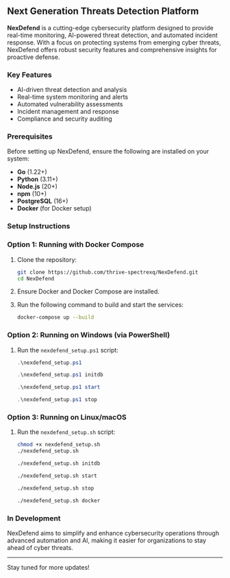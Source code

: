 ## Next Generation Threats Detection Platform

**NexDefend** is a cutting-edge cybersecurity platform designed to provide real-time monitoring, AI-powered threat detection, and automated incident response. With a focus on protecting systems from emerging cyber threats, NexDefend offers robust security features and comprehensive insights for proactive defense.

### Key Features
- AI-driven threat detection and analysis
- Real-time system monitoring and alerts
- Automated vulnerability assessments
- Incident management and response
- Compliance and security auditing

### Prerequisites

Before setting up NexDefend, ensure the following are installed on your system:

- **Go** (1.22+)
- **Python** (3.11+)
- **Node.js** (20+)
- **npm** (10+)
- **PostgreSQL** (16+)
- **Docker** (for Docker setup)

### Setup Instructions

### Option 1: Running with Docker Compose

1. Clone the repository:

    ```bash
    git clone https://github.com/thrive-spectrexq/NexDefend.git
    cd NexDefend
    ```

2. Ensure Docker and Docker Compose are installed.

3. Run the following command to build and start the services:

    ```bash
    docker-compose up --build
    ```

### Option 2: Running on Windows (via PowerShell)

1. Run the `nexdefend_setup.ps1` script:

    ```powershell
    .\nexdefend_setup.ps1
    ```

    ```powershell
    .\nexdefend_setup.ps1 initdb
    ```

    ```powershell
    .\nexdefend_setup.ps1 start
    ```

    ```powershell
    .\nexdefend_setup.ps1 stop
    ```

### Option 3: Running on Linux/macOS

1. Run the `nexdefend_setup.sh` script:

    ```bash
    chmod +x nexdefend_setup.sh
    ./nexdefend_setup.sh
    ```

    ```bash
    ./nexdefend_setup.sh initdb
    ```

    ```bash
    ./nexdefend_setup.sh start
    ```

    ```bash
    ./nexdefend_setup.sh stop
    ```

    ```bash
    ./nexdefend_setup.sh docker
    ```

### In Development
NexDefend aims to simplify and enhance cybersecurity operations through advanced automation and AI, making it easier for organizations to stay ahead of cyber threats.

---
Stay tuned for more updates!
